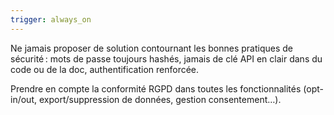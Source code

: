 ```yaml
---
trigger: always_on
---
```


Ne jamais proposer de solution contournant les bonnes pratiques de sécurité : mots de passe toujours hashés, jamais de clé API en clair dans du code ou de la doc, authentification renforcée.

Prendre en compte la conformité RGPD dans toutes les fonctionnalités (opt-in/out, export/suppression de données, gestion consentement…).